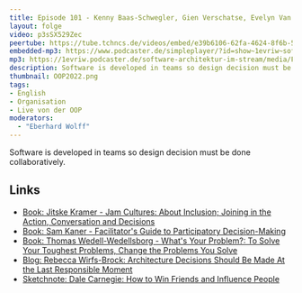 ```yaml
---
title: Episode 101 - Kenny Baas-Schwegler, Gien Verschatse, Evelyn Van Kelle - Facilitating Collaborative Design Decisions - Live from OOP
layout: folge
video: p3sSX529Zec
peertube: https://tube.tchncs.de/videos/embed/e39b6106-62fa-4624-8f6b-591fe594d5a5
embedded-mp3: https://www.podcaster.de/simpleplayer/?id=show~1evriw~software-architektur-im-stream~pod-136d34c42c0b505e3ea3dd7701&v=1643710532
mp3: https://1evriw.podcaster.de/software-architektur-im-stream/media/Facilitating_Collaborative_Design_Decisions.mp3
description: Software is developed in teams so design decision must be done collaboratively.
thumbnail: OOP2022.png
tags:
- English
- Organisation
- Live von der OOP
moderators:
  - "Eberhard Wolff"
---
```


Software is developed in teams so design decision must be done
collaboratively.

## Links

* [Book: Jitske Kramer - Jam Cultures: About Inclusion; Joining in the Action,
  Conversation and Decisions](https://amzn.to/35tjetd)
* [Book: Sam Kaner - Facilitator's Guide to Participatory Decision-Making](https://amzn.to/3rha0J1)
* [Book: Thomas Wedell-Wedellsborg - What's Your Problem?: To Solve
  Your Toughest Problems, Change the Problems You
  Solve](https://amzn.to/3s0pT5G)
* [Blog: Rebecca Wirfs-Brock: Architecture Decisions Should Be Made At the Last Responsible Moment](http://www.wirfs-brock.com/blog/2011/01/18/agile-architecture-myths-2-architecture-decisions-should-be-made-at-the-last-responsible-moment/)
* [Sketchnote: Dale Carnegie: How to Win Friends and Influence People](https://www.selketjah.com/books/2016/09/23/win-friends-and-influence-people/
)
